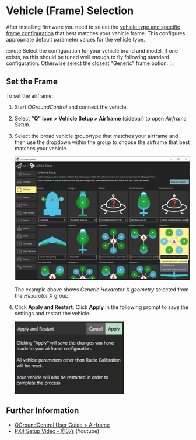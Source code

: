 # Vehicle (Frame) Selection

After installing firmware you need to select the [vehicle type and specific frame configuration](../airframes/airframe_reference.md) that best matches your vehicle frame. This configures appropriate default parameter values for the vehicle type.

:::note
Select the configuration for your vehicle brand and model, if one exists, as this should be tuned well enough to fly following standard configuration.
Otherwise select the closest "Generic" frame option. 
:::

## Set the Frame

To set the airframe:

1. Start *QGroundControl* and connect the vehicle.
1. Select **"Q" icon > Vehicle Setup > Airframe** (sidebar) to open *Airframe Setup*.
1. Select the broad vehicle group/type that matches your airframe and then use the dropdown within the group to choose the airframe that best matches your vehicle.

   ![](../../assets/qgc/setup/airframe/airframe_px4.jpg)

   The example above shows *Generic Hexarotor X geometry* selected from the *Hexarotor X* group.


1. Click **Apply and Restart**. Click **Apply** in the following prompt to save the settings and restart the vehicle.

   <img src="../../assets/qgc/setup/airframe/airframe_px4_apply_prompt.jpg" width="300px" title="Apply airframe selection prompt" />


## Further Information

* [QGroundControl User Guide > Airframe](https://docs.qgroundcontrol.com/master/en/SetupView/Airframe.html)
* [PX4 Setup Video - @37s](https://youtu.be/91VGmdSlbo4?t=35s) (Youtube)